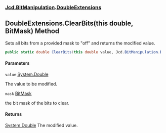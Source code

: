 ### [Jcd.BitManipulation](Jcd.BitManipulation.md 'Jcd.BitManipulation').[DoubleExtensions](Jcd.BitManipulation.DoubleExtensions.md 'Jcd.BitManipulation.DoubleExtensions')

## DoubleExtensions.ClearBits(this double, BitMask) Method

Sets all bits from a provided mask to "off" and returns the modified value.

```csharp
public static double ClearBits(this double value, Jcd.BitManipulation.BitMask mask);
```
#### Parameters

<a name='Jcd.BitManipulation.DoubleExtensions.ClearBits(thisdouble,Jcd.BitManipulation.BitMask).value'></a>

`value` [System.Double](https://docs.microsoft.com/en-us/dotnet/api/System.Double 'System.Double')

The value to be modified.

<a name='Jcd.BitManipulation.DoubleExtensions.ClearBits(thisdouble,Jcd.BitManipulation.BitMask).mask'></a>

`mask` [BitMask](Jcd.BitManipulation.BitMask.md 'Jcd.BitManipulation.BitMask')

the bit mask of the bits to clear.

#### Returns

[System.Double](https://docs.microsoft.com/en-us/dotnet/api/System.Double 'System.Double')
The modified value.